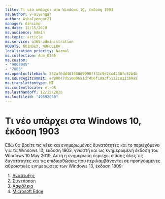 ```yaml
---
title: Τι νέο υπάρχει στα Windows 10, έκδοση 1903
ms.author: v-aiyengar
author: AshaIyengar21
manager: dansimp
ms.date: 12/15/2020
ms.audience: Admin
ms.topic: article
ms.service: o365-administration
ROBOTS: NOINDEX, NOFOLLOW
localization_priority: Normal
ms.collection: Adm_O365
ms.custom:
- "9003945"
- "7003"
ms.openlocfilehash: 582af6dd48460869998ff41c9e2cc4230fc82b4b
ms.sourcegitcommit: ec88047d550006a1df4b6f10a3f513218113b9a5
ms.translationtype: MT
ms.contentlocale: el-GR
ms.lasthandoff: 12/15/2020
ms.locfileid: "49692050"
---
```

# <a name="whats-new-in-windows-10-version-1903"></a>Τι νέο υπάρχει στα Windows 10, έκδοση 1903

Εδώ θα βρείτε τις νέες και ενημερωμένες δυνατότητες και το περιεχόμενο για τα Windows 10, έκδοση 1903, γνωστή και ως ενημερωμένη έκδοση του Windows 10 May 2019. Αυτή η ενημέρωση περιέχει επίσης όλες τις δυνατότητες και τις επιδιορθώσεις που περιλαμβάνονται σε προηγούμενες αθροιστικές ενημερώσεις των Windows 10, έκδοση 1809:

1. [Ανάπτυξης](https://go.microsoft.com/fwlink/?linkid=2114296)
1. [Συντήρηση](https://go.microsoft.com/fwlink/?linkid=2114493)
1. [Ασφάλεια](https://go.microsoft.com/fwlink/?linkid=2114297)
1. [Microsoft Edge](https://go.microsoft.com/fwlink/?linkid=2114298)
